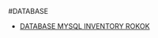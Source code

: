 #DATABASE

- [DATABASE MYSQL INVENTORY ROKOK](https://drive.google.com/file/d/1AHbMrwlisg0xVo1GPfoR7PgpwB_Kze7g/view?usp=sharing)
